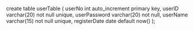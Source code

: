 create table userTable (
    userNo int auto_increment primary key,
    userID varchar(20) not null unique,
    userPassword varchar(20) not null,
    userName varchar(15) not null unique,
    registerDate date default now()
);
